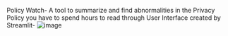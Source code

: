 Policy Watch- A tool to summarize and find abnormalities in the Privacy Policy you have to spend hours to read through
User Interface created by Streamlit-
![image](https://github.com/Kamalpreet119/Policy-Watch/assets/128127226/c92b3d01-e9e8-4d45-a902-18b2c9e1f76a)

